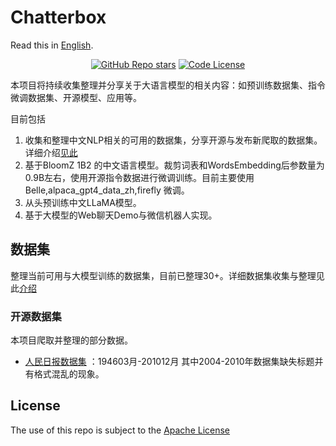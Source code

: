 # Chatterbox
Read this in [English](./README_EN.md).

<div align="center">

<a href="https://github.com/enze5088/Chatterbox/stargazers">![GitHub Repo stars](https://img.shields.io/github/stars/enze5088/Chatterbox)</a>
[![Code License](https://img.shields.io/badge/Code%20License-Apache_2.0-green.svg)](https://github.com/LianjiaTech/BELLE/blob/main/LICENSE)

</div>

本项目将持续收集整理并分享关于大语言模型的相关内容：如预训练数据集、指令微调数据集、开源模型、应用等。

目前包括

1. 收集和整理中文NLP相关的可用的数据集，分享开源与发布新爬取的数据集。详细介绍[见此](./docs/datasets.md)
2. 基于BloomZ 1B2 的中文语言模型。裁剪词表和WordsEmbedding后参数量为0.9B左右，使用开源指令数据进行微调训练。目前主要使用Belle,alpaca_gpt4_data_zh,firefly 微调。
3. 从头预训练中文LLaMA模型。
4. 基于大模型的Web聊天Demo与微信机器人实现。

## 数据集
整理当前可用与大模型训练的数据集，目前已整理30+。详细数据集收集与整理见此[介绍](./docs/datasets.md)
### 开源数据集
本项目爬取并整理的部分数据。

- [人民日报数据集](https://pan.baidu.com/s/1g47vdWwGjAXleEYR0GcfSg?pwd=l6q8) ：194603月-201012月 其中2004-2010年数据集缺失标题并有格式混乱的现象。


## License

The use of this repo is subject to the [Apache License](https://github.com/enze5088/Chatterbox/blob/main/LICENSE)
